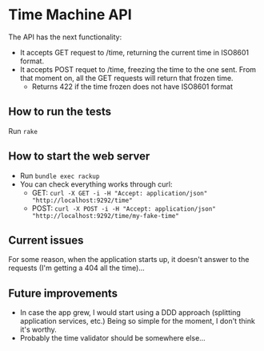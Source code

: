 # Time Machine API
The API has the next functionality:
* It accepts GET request to /time, returning the current time in ISO8601 format.
* It accepts POST requet to /time, freezing the time to the one sent. From that moment on, all the GET requests will return that frozen time.
    * Returns 422 if the time frozen does not have ISO8601 format

## How to run the tests
Run `rake`

## How to start the web server
* Run `bundle exec rackup`
* You can check everything works through curl:
    * GET: `curl -X GET -i -H "Accept: application/json" "http://localhost:9292/time"`
    * POST: `curl -X POST -i -H "Accept: application/json" "http://localhost:9292/time/my-fake-time"`


## Current issues
For some reason, when the application starts up, it doesn't answer to the requests (I'm getting a 404 all the time)...


## Future improvements
* In case the app grew, I would start using a DDD approach (splitting application services, etc.) Being so simple for the moment, I don't think it's worthy.
* Probably the time validator should be somewhere else...